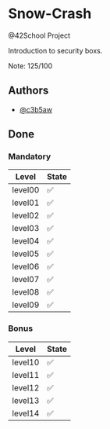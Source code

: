 # Snow-Crash

@42School Project

Introduction to security boxs.

Note: 125/100

## Authors

- [@c3b5aw](https://www.github.com/c3b5aw)

## Done

### Mandatory

| Level   | State |
| --------| -- |
| level00 | ✅ |
| level01 | ✅ |
| level02 | ✅ |
| level03 | ✅ |
| level04 | ✅ |
| level05 | ✅ |
| level06 | ✅ |
| level07 | ✅ |
| level08 | ✅ |
| level09 | ✅ |

### Bonus

| Level   | State |
| --------| -- |
| level10 | ✅ |
| level11 | ✅ |
| level12 | ✅ |
| level13 | ✅ |
| level14 | ✅ |
